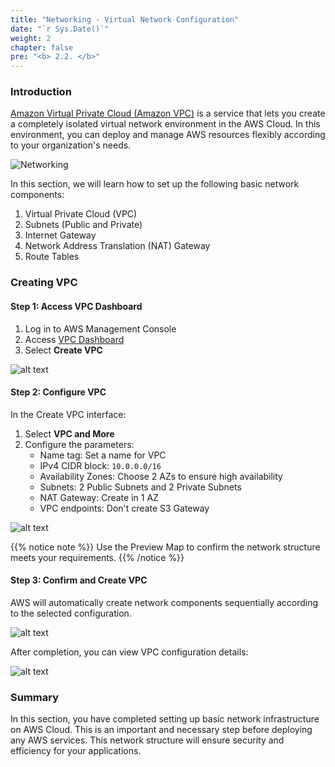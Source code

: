 ```yaml
---
title: "Networking - Virtual Network Configuration"
date: "`r Sys.Date()`"
weight: 2
chapter: false
pre: "<b> 2.2. </b>"
---
```


### Introduction

[Amazon Virtual Private Cloud (Amazon VPC)](https://docs.aws.amazon.com/vpc/latest/userguide/what-is-amazon-vpc.html) is a service that lets you create a completely isolated virtual network environment in the AWS Cloud. In this environment, you can deploy and manage AWS resources flexibly according to your organization's needs.

![Networking](/images/2-prerequisites/2-networking/ECS-Lab-Networking.png)

In this section, we will learn how to set up the following basic network components:

1. Virtual Private Cloud (VPC)
2. Subnets (Public and Private)
3. Internet Gateway
4. Network Address Translation (NAT) Gateway
5. Route Tables

### Creating VPC

#### Step 1: Access VPC Dashboard

1. Log in to AWS Management Console
2. Access [VPC Dashboard](http://console.aws.amazon.com/vpc/home)
3. Select **Create VPC**

![alt text](/images/2-prerequisites/2-networking/image.png)

#### Step 2: Configure VPC

In the Create VPC interface:

1. Select **VPC and More**
2. Configure the parameters:
   - Name tag: Set a name for VPC
   - IPv4 CIDR block: `10.0.0.0/16`
   - Availability Zones: Choose 2 AZs to ensure high availability
   - Subnets: 2 Public Subnets and 2 Private Subnets
   - NAT Gateway: Create in 1 AZ
   - VPC endpoints: Don't create S3 Gateway

![alt text](/images/2-prerequisites/2-networking/image-1.png)

{{% notice note %}}
Use the Preview Map to confirm the network structure meets your requirements.
{{% /notice %}}

#### Step 3: Confirm and Create VPC

AWS will automatically create network components sequentially according to the selected configuration.

![alt text](/images/2-prerequisites/2-networking/image-2.png)

After completion, you can view VPC configuration details:

![alt text](/images/2-prerequisites/2-networking/image-3.png)

### Summary

In this section, you have completed setting up basic network infrastructure on AWS Cloud. This is an important and necessary step before deploying any AWS services. This network structure will ensure security and efficiency for your applications.